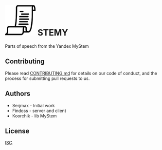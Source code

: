 # ![LOGO](client/imgs/logo_100x100.png) STEMY 
Parts of speech from the Yandex MyStem

## Contributing
Please read [CONTRIBUTING.md](https://github.com/TODO_NAME/TODO_REPO/CONTRIBUTING.md) for details on our code of conduct, and the process for submitting pull requests to us.

## Authors
 * Serjmax - Initial work
 * Findoss - server and client
 * Koorchik - lib MyStem

## License
[ISC](https://github.com/TODO_NAME/TODO_REPO/LICENSE.md).
